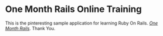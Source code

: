 # One Month Rails Online Training
This is the pinteresting sample application for learning Ruby On Rails.
[*One Month Rails*](http://onemonthrails.com).
Thank You.